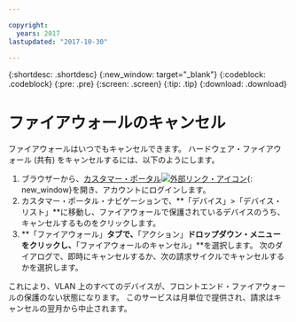 ```yaml
---

copyright:
  years: 2017
lastupdated: "2017-10-30"

---
```


{:shortdesc: .shortdesc}
{:new_window: target="_blank"}
{:codeblock: .codeblock}
{:pre: .pre}
{:screen: .screen}
{:tip: .tip}
{:download: .download}

# ファイアウォールのキャンセル

ファイアウォールはいつでもキャンセルできます。 ハードウェア・ファイアウォール (共有) をキャンセルするには、以下のようにします。 

1. ブラウザーから、[カスタマー・ポータル![外部リンク・アイコン](../../icons/launch-glyph.svg "外部リンク・アイコン")](https://control.softlayer.com/){: new_window}を開き、アカウントにログインします。
2. カスタマー・ポータル・ナビゲーションで、**「デバイス」>「デバイス・リスト」**に移動し、ファイアウォールで保護されているデバイスのうち、キャンセルするものをクリックします。
3.  **「ファイアウォール」**タブで、**「アクション」**ドロップダウン・メニューをクリックし、**「ファイアウォールのキャンセル」**を選択します。 次のダイアログで、即時にキャンセルするか、次の請求サイクルでキャンセルするかを選択します。

これにより、VLAN 上のすべてのデバイスが、フロントエンド・ファイアウォールの保護のない状態になります。 このサービスは月単位で提供され、請求はキャンセルの翌月から中止されます。
